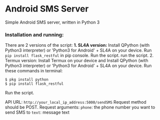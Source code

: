 # Android SMS Server
Simple Android SMS server, written in Python 3

### Installation and running:
There are 2 versions of the script:
**1. SL4A version:**
Install QPython (with Python3 interpreter) or 'Python3 for Android' + SL4A on your device.
Run `pip install flask_restful` in pip console.
Run the script.
run the script.
2. Termux version: Install Termux on your device and 
Install QPython (with Python3 interpreter) or 'Python3 for Android' + SL4A on your device.
Run these commands in terminal:
```
$ pkg install python
$ pip install flask_restful
```
Run the script.

API URL: `http://your_local_ip_address:5000/sendSMS`
Request method should be POST.
Request arguments:
`phone`: the phone number you want to send SMS to
`text`: message text
